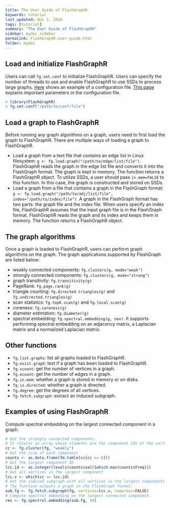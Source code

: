 ```yaml
---
title: The User Guide of FlashGraphR
keywords: tutorial
last_updated: Nov 3, 2016
tags: [tutorial]
summary: "The User Guide of FlashGraphR"
sidebar: mydoc_sidebar
permalink: FlashGraphR-user-guide.html
folder: mydoc
---
```


## Load and initialize FlashGraphR

Users can call `fg.set.conf` to initialize FlashGraphR. Users can specify the number of threads to use and enable FlashGraphR to use SSDs to process large graphs. [Here](https://github.com/flashxio/FlashX/blob/release/flash-graph/conf/run_test.txt) shows an example of a configuration file. [This page](https://flashxio.github.io/FlashX-doc/FlashX-config.html) explains important parameters in the configuration file.

```R
> library(FlashGraphR)
> fg.set.conf("/path/to/conf/file")
```

## Load a graph to FlashGraphR

Before running any graph algorithms on a graph, users need to first load the graph to FlashGraphR. There are multiple ways of loading a graph to FlashGraphR.

* Load a graph from a text file that contains an edge list in Linux filesystem:
`g <- fg.load.graph("/path/to/edge/list/file")`. FlashGraphR reads the graph in the edge list file and converts it into the FlashGraph format. The graph is kept in memory. The function returns a FlashGraphR object. To utilize SSDs, a user should pass `in.mem=FALSE` to this function. In this case, the graph is constructed and stored on SSDs.
* Load a graph from a file that contains a graph in the FlashGraph format:
`g <- fg.load.graph("/path/to/adj/list/file", index="/path/to/index/file")`. A graph in the FlashGraph format has two parts: the graph file and the index file. When users specify an index file, FlashGraphR assumes that the input graph file is in the FlashGraph format. FlashGraphR reads the graph and its index and keeps them in memory. The function returns a FlashGraphR object.

## The graph algorithms

Once a graph is loaded to FlashGraphR, users can perform graph algorithms on the graph. The graph applications supported by FlashGraph are listed below:

* weakly connected components: `fg.clusters(g, mode="weak")`
* strongly connected components: `fg.clusters(g, mode="strong")`
* graph transitivity: `fg.transitivity(g)`
* PageRank: `fg.page.rank(g)`
* triangle counting: `fg.directed.triangles(g)` and `fg.undirected.triangles(g)`
* scan statistics: `fg.topK.scan(g)` and `fg.local.scan(g)`
* coreness: `fg.coreness(g)`
* diameter estimation: `fg.diameter(g)`
* spectral embedding: `fg.spectral.embedding(g, nev)`. It supports performing spectral embedding on an adjacency matrix, a Laplacian matrix and a normalized Laplacian matrix.

## Other functions

* `fg.list.graphs`: list all graphs loaded to FlashGraphR.
* `fg.exist.graph`: test if a graph has been loaded to FlashGraphR.
* `fg.vcount`: get the number of vertices in a graph.
* `fg.ecount`: get the number of edges in a graph.
* `fg.in.mem`: whether a graph is stored in memory or on disks.
* `fg.is.directed`: whether a graph is directed.
* `fg.degree`: get the degrees of all vertices.
* `fg.fetch.subgraph`: extract an induced subgraph.

## Examples of using FlashGraphR

Compute spectral embedding on the largest connected component in a graph.

```R
# Get the strongly connected components.
# It returns an array whose elements are the component Ids of the vertices.
cc <- fg.cluster(fg, "weakly")
# Get the size of each component
counts <- as.data.frame(fm.table(cc[cc >= 0]))
# Get the largest component ID
lcc.id <- as.integer(levels(counts$val)[which.max(counts$Freq)])
# Get all vertices in the largest component
lcc.v <- which(cc == lcc.id)
# Get the induced subgraph with all vertices in the largest components
# The function outputs a graph in the FlashGraph format.
sub.fg <- fg.fetch.subgraph(fg, vertices=lcc.v, compress=FALSE)
# Compute spectral embedding on the largest connected component.
res <- fg.spectral.embedding(sub.fg, 10)
```
